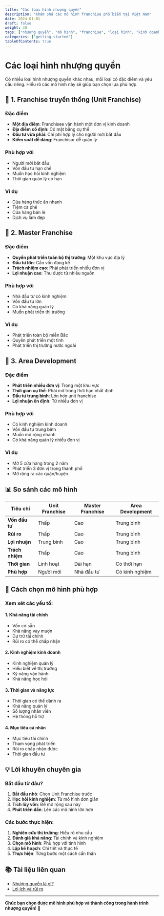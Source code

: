```yaml
---
title: "Các loại hình nhượng quyền"
description: "Khám phá các mô hình franchise phổ biến tại Việt Nam"
date: 2024-01-01
draft: false
weight: 30
tags: ["nhượng quyền", "mô hình", "franchise", "loại hình", "kinh doanh"]
categories: ["getting-started"]
tableOfContents: true
---
```


# Các loại hình nhượng quyền

Có nhiều loại hình nhượng quyền khác nhau, mỗi loại có đặc điểm và yêu cầu riêng. Hiểu rõ các mô hình này sẽ giúp bạn chọn lựa phù hợp.

## 🏪 1. Franchise truyền thống (Unit Franchise)

### Đặc điểm
- **Một địa điểm**: Franchisee vận hành một đơn vị kinh doanh
- **Địa điểm cố định**: Có mặt bằng cụ thể
- **Đầu tư vừa phải**: Chi phí hợp lý cho người mới bắt đầu
- **Kiểm soát dễ dàng**: Franchisor dễ quản lý

### Phù hợp với
- Người mới bắt đầu
- Vốn đầu tư hạn chế
- Muốn học hỏi kinh nghiệm
- Thời gian quản lý có hạn

### Ví dụ
- Cửa hàng thức ăn nhanh
- Tiệm cà phê
- Cửa hàng bán lẻ
- Dịch vụ làm đẹp

## 🏢 2. Master Franchise

### Đặc điểm
- **Quyền phát triển toàn bộ thị trường**: Một khu vực địa lý
- **Đầu tư lớn**: Cần vốn đáng kể
- **Trách nhiệm cao**: Phải phát triển nhiều đơn vị
- **Lợi nhuận cao**: Thu được từ nhiều nguồn

### Phù hợp với
- Nhà đầu tư có kinh nghiệm
- Vốn đầu tư lớn
- Có khả năng quản lý
- Muốn phát triển thị trường

### Ví dụ
- Phát triển toàn bộ miền Bắc
- Quyền phát triển một tỉnh
- Phát triển thị trường nước ngoài

## 🏬 3. Area Development

### Đặc điểm
- **Phát triển nhiều đơn vị**: Trong một khu vực
- **Thời gian cụ thể**: Phải mở trong thời hạn nhất định
- **Đầu tư trung bình**: Lớn hơn unit franchise
- **Lợi nhuận ổn định**: Từ nhiều đơn vị

### Phù hợp với
- Có kinh nghiệm kinh doanh
- Vốn đầu tư trung bình
- Muốn mở rộng nhanh
- Có khả năng quản lý nhiều đơn vị

### Ví dụ
- Mở 5 cửa hàng trong 2 năm
- Phát triển 3 đơn vị trong thành phố
- Mở rộng ra các quận/huyện

## 📊 So sánh các mô hình

| Tiêu chí | Unit Franchise | Master Franchise | Area Development |
|----------|----------------|------------------|------------------|
| **Vốn đầu tư** | Thấp | Cao | Trung bình |
| **Rủi ro** | Thấp | Cao | Trung bình |
| **Lợi nhuận** | Trung bình | Cao | Trung bình |
| **Trách nhiệm** | Thấp | Cao | Trung bình |
| **Thời gian** | Linh hoạt | Dài hạn | Có thời hạn |
| **Phù hợp** | Người mới | Nhà đầu tư | Có kinh nghiệm |

## 🎯 Cách chọn mô hình phù hợp

### Xem xét các yếu tố:

#### 1. **Khả năng tài chính**
- Vốn có sẵn
- Khả năng vay mượn
- Dự trữ tài chính
- Rủi ro có thể chấp nhận

#### 2. **Kinh nghiệm kinh doanh**
- Kinh nghiệm quản lý
- Hiểu biết về thị trường
- Kỹ năng vận hành
- Khả năng học hỏi

#### 3. **Thời gian và năng lực**
- Thời gian có thể dành ra
- Khả năng quản lý
- Số lượng nhân viên
- Hệ thống hỗ trợ

#### 4. **Mục tiêu cá nhân**
- Mục tiêu tài chính
- Tham vọng phát triển
- Rủi ro chấp nhận được
- Thời gian đầu tư

## 💡 Lời khuyên chuyên gia

### Bắt đầu từ đâu?
1. **Bắt đầu nhỏ**: Chọn Unit Franchise trước
2. **Học hỏi kinh nghiệm**: Từ mô hình đơn giản
3. **Tích lũy vốn**: Để mở rộng sau này
4. **Phát triển dần**: Lên các mô hình lớn hơn

### Các bước thực hiện:
1. **Nghiên cứu thị trường**: Hiểu rõ nhu cầu
2. **Đánh giá khả năng**: Tài chính và kinh nghiệm
3. **Chọn mô hình**: Phù hợp với tình hình
4. **Lập kế hoạch**: Chi tiết và thực tế
5. **Thực hiện**: Từng bước một cách cẩn thận

## 📚 Tài liệu liên quan

- [Nhượng quyền là gì?](/getting-started/what-is-franchising/)
- [Lợi ích và rủi ro](/getting-started/benefits-and-risks/)

---

**Chúc bạn chọn được mô hình phù hợp và thành công trong hành trình nhượng quyền!** 🚀
